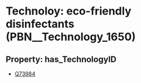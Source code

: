 # Technoloy: __eco-friendly disinfectants__ (PBN__Technology_1650)

## Property: has_TechnologyID

* [Q73984](Q73984)


